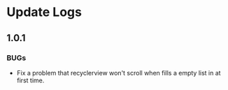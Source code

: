 # Update Logs

## 1.0.1

### BUGs

* Fix a problem that recyclerview won't scroll when fills a empty list in  at first time.